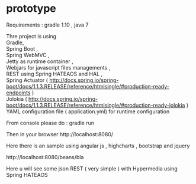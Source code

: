 prototype
=========
Requirements : gradle 1.10 , java 7

Thre project is using 
  <br/>Gradle, 
  <br/>Spring Boot , 
  <br/>Spring WebMVC , 
  <br/>Jetty as runtime container , 
  <br/>Webjars for javascript files managements , 
  <br/>REST using Spring HATEAOS and HAL ,
  <br/>Spring Actuator ( http://docs.spring.io/spring-boot/docs/1.1.3.RELEASE/reference/htmlsingle/#production-ready-endpoints )
  <br/>Jolokia ( http://docs.spring.io/spring-boot/docs/1.1.3.RELEASE/reference/htmlsingle/#production-ready-jolokia )
  <br/>YAML configuration file ( application.yml) for runtime configuration
  
From console please do :
gradle run

Then in your browser
http://localhost:8080/

Here there is an sample using angular js , highcharts , bootstrap and jquery


http://localhost:8080/beans/bla

Here u will see some json REST ( very simple ) with Hypermedia using Spring HATEAOS

